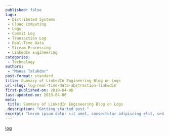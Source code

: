 ```yaml
---
published: false
tags:
 - Distributed Systems
 - Cloud Computing
 - Logs
 - Commit Log
 - Transaction Log
 - Real-Time Data
 - Stream Processing
 - LinkedIn Engineering
categories:
 - Technology
authors:
 - "Manas Talukdar"
post-format: standard
title: Summary of LinkedIn Engineering Blog on Logs
url-slug: log-real-time-data-abstraction-linkedin
first-published-on: 2019-04-06
last-updated-on: 2019-04-06
meta:
 title: Summary of LinkedIn Engineering Blog on Logs
 description: "Getting started post."
excerpt: "Lorem ipsum dolor sit amet, consectetur adipiscing elit, sed do eiusmod tempor incididunt"
---
```


[log](https://engineering.linkedin.com/distributed-systems/log-what-every-software-engineer-should-know-about-real-time-datas-unifying)
